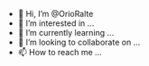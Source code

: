 - 👋 Hi, I’m @OrioRalte
- 👀 I’m interested in ...
- 🌱 I’m currently learning ...
- 💞️ I’m looking to collaborate on ...
- 📫 How to reach me ...

<!---
OrioRalte/OrioRalte is a ✨ special ✨ repository because its `README.md` (this file) appears on your GitHub profile.
You can click the Preview link to take a look at your changes.
--->
